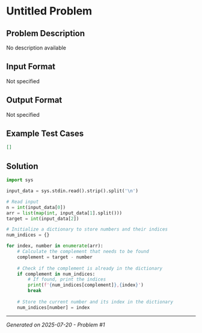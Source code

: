 # Untitled Problem

## Problem Description
No description available

## Input Format
Not specified

## Output Format
Not specified

## Example Test Cases
```json
[]
```

## Solution
```python
import sys

input_data = sys.stdin.read().strip().split('\n')

# Read input
n = int(input_data[0])
arr = list(map(int, input_data[1].split()))
target = int(input_data[2])

# Initialize a dictionary to store numbers and their indices
num_indices = {}

for index, number in enumerate(arr):
    # Calculate the complement that needs to be found
    complement = target - number
    
    # Check if the complement is already in the dictionary
    if complement in num_indices:
        # If found, print the indices
        print(f'{num_indices[complement]},{index}')
        break
    
    # Store the current number and its index in the dictionary
    num_indices[number] = index
```

---
*Generated on 2025-07-20 - Problem #1*